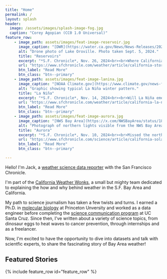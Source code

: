 ```yaml
---
title: "Home"
permalink: /
layout: splash
header:
  image: /assets/images/splash-image-fog.jpg
  caption: "Corey Agopian (CC0 1.0 Universal)"
feature_row:
    - image_path: assets/images/feat-image-reservoir.jpg
      image_caption: "[DWR](https://water.ca.gov/News/News-Releases/2024/Sep-24/California-Prepares-for-Extreme-Weather-Swings-as-New-Water-Year-Approaches)"
      alt: "Drone photo of Lake Oroville. Photo taken Sept. 5, 2024."
      title: "Reservoirs"
      excerpt: "*S.F. Chronicle*, Nov. 26, 2024<br><br>Where California reservoir levels stand after atmospheric river-fueled storm."
      url: "https://www.sfchronicle.com/weather/article/california-storm-reservoirs-19942329.php"
      btn_label: "Read More"
      btn_class: "btn--primary"
    - image_path: assets/images/feat-image-lanina.jpg
      image_caption: "[NOAA Climate.gov](https://www.climate.gov/news-features/featured-images/how-el-ni%C3%B1o-and-la-ni%C3%B1a-affect-winter-jet-stream-and-us-climate)"
      alt: "Graphic showing typical La Niña winter pattern."
      title: "La Niña"
      excerpt: "*S.F. Chronicle*, Nov. 14, 2024<br><br>Will La Niña emerge this year? The forecast is starting to shift."
      url: "https://www.sfchronicle.com/weather/article/california-la-nina-update-19913315.php"
      btn_label: "Read More"
      btn_class: "btn--primary"    
    - image_path: assets/images/feat-image-aurora.jpg
      image_caption: "[NWS Bay Area](https://x.com/NWSBayArea/status/1844587279995593112)"
      alt: "Photograph of northern lights visible from the NWS Bay Area office in October 2024."
      title: "Aurora"
      excerpt: "*S.F. Chronicle*, Nov. 10, 2024<br><br>Missed the northern lights? Here’s why Californians may get another chance."
      url: "https://www.sfchronicle.com/science/article/california-solar-maximum-northern-lights-19894484.php"
      btn_label: "Read More"
      btn_class: "btn--primary"

---
```


Hello! I'm Jack, a [weather science data reporter](https://www.sfchronicle.com/author/jack-lee/) with the San Francisco Chronicle.

I'm part of the [California Weather Wonks](https://www.sfchronicle.com/weather/article/sf-chronicle-weather-team-17380617.php), a small but mighty team dedicated to explaining the how and why behind weather in the S.F. Bay Area and California.

My path to science journalism has taken a few twists and turns. I earned a Ph.D. in [molecular biology](https://molbio.princeton.edu/) at Princeton Unversity and worked as a data engineer before completing the [science communication program](https://scicom.ucsc.edu/) at UC Santa Cruz. Since then, I've written about a variety of science topics, from dinosaur eggs to heat waves to cancer prevention, through internships and as a freelancer.

Now, I'm excited to have the opportunity to dive into datasets and talk with scientfic experts, to share the fascinating story of Bay Area weather!

## Featured Stories
{% include feature_row id="feature_row" %}
